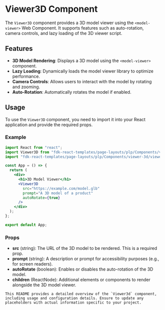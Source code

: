 # Viewer3D Component

The `Viewer3D` component provides a 3D model viewer using the `<model-viewer>` Web Component. It supports features such as auto-rotation, camera controls, and lazy loading of the 3D viewer script.

## Features
- **3D Model Rendering**: Displays a 3D model using the `<model-viewer>` component.
- **Lazy Loading**: Dynamically loads the model viewer library to optimize performance.
- **Camera Controls**: Allows users to interact with the model by rotating and zooming.
- **Auto-Rotation**: Automatically rotates the model if enabled.

## Usage
To use the `Viewer3D` component, you need to import it into your React application and provide the required props.

### Example

```jsx
import React from "react";
import Viewer3D from "fdk-react-templates/page-layouts/plp/Components/viewer-3d/viewer-3d";
import "fdk-react-templates/page-layouts/plp/Components/viewer-3d/viewer-3d.css";

const App = () => {
  return (
    <div>
      <h1>3D Model Viewer</h1>
      <Viewer3D 
        src="https://example.com/model.glb" 
        prompt="A 3D model of a product" 
        autoRotate={true} 
      />
    </div>
  );
};

export default App;

```
### Props
- **src** (string): The URL of the 3D model to be rendered. This is a required prop.
- **prompt** (string): A description or prompt for accessibility purposes (e.g., for screen readers).
- **autoRotate** (boolean): Enables or disables the auto-rotation of the 3D model.
- **children** (ReactNode): Additional elements or components to render alongside the 3D model viewer.

```
This README provides a detailed overview of the `Viewer3d` component, including usage and configuration details. Ensure to update any placeholders with actual information specific to your project.

